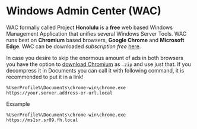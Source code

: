 # Windows Admin Center (WAC)
WAC formally called Project **Honolulu** is a **free** web based Windows Management Application that unifies several Windows Server Tools.
WAC runs best on **Chromium** based browsers, **Google Chrome** and **Microsoft Edge**. WAC can be downloaded *subscription free* [here](https://aka.ms/WACDownload).

In case you desire to skip the enormous amount of ads in both browsers you have the option to [download Chromium](https://download-chromium.appspot.com/) as `.zip` and use just that.
If you decompress it in Documents you can call it with following command, it is recommended to put it in a link!

```batch
%UserProfile%\Documents\chrome-win\chrome.exe https://your.server.address-or-url.local
```

Exsample
```batch
%UserProfile%\Documents\chrome-win\chrome.exe https://ms1sr.sr09.fh.local
```
